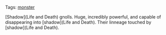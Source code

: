 Tags: [monster](Monsters)

[Shadow](Life and Death) gnolls. Huge, incredibly powerful, and capable of disappearing into [shadow](Life and Death). Their linneage touched by [shadow](Life and Death).